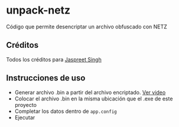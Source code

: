 # unpack-netz
Código que permite desencriptar un archivo obfuscado con NETZ

## Créditos
Todos los créditos para [Jaspreet Singh]('https://www.youtube.com/channel/UCPIyh1vJqhi4lN59Tsqke5g')

## Instrucciones de uso
- Generar archivo .bin a partir del archivo encriptado. [Ver video](https://www.youtube.com/watch?v=krNyNFjPSj4&t=)
- Colocar el archivo .bin en la misma ubicación que el .exe de este proyecto
- Completar los datos dentro de `app.config`
- Ejecutar
